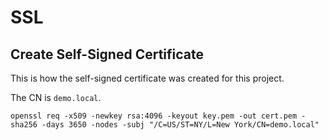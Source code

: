 # SSL

## Create Self-Signed Certificate

This is how the self-signed certificate was created for this project.

The CN is `demo.local`.

```
openssl req -x509 -newkey rsa:4096 -keyout key.pem -out cert.pem -sha256 -days 3650 -nodes -subj "/C=US/ST=NY/L=New York/CN=demo.local"
```